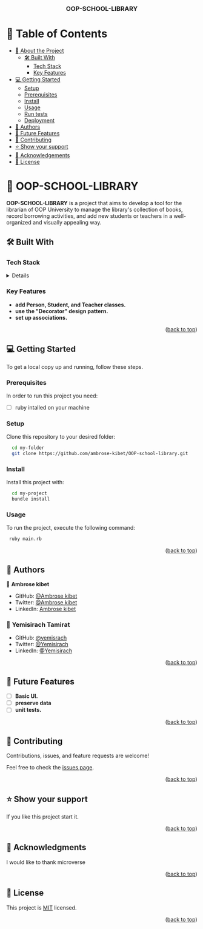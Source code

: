 <a name="readme-top"></a>

<div align="center">

  <br/>

  <h3><b>OOP-SCHOOL-LIBRARY</b></h3>

</div>

<!-- TABLE OF CONTENTS -->

# 📗 Table of Contents

- [📖 About the Project](#about-project)
  - [🛠 Built With](#built-with)
    - [Tech Stack](#tech-stack)
    - [Key Features](#key-features)
- [💻 Getting Started](#getting-started)
  - [Setup](#setup)
  - [Prerequisites](#prerequisites)
  - [Install](#install)
  - [Usage](#usage)
  - [Run tests](#run-tests)
  - [Deployment](#deployment)
- [👥 Authors](#authors)
- [🔭 Future Features](#future-features)
- [🤝 Contributing](#contributing)
- [⭐️ Show your support](#support)
- [🙏 Acknowledgements](#acknowledgements)
- [📝 License](#license)

<!-- PROJECT DESCRIPTION -->

# 📖 OOP-SCHOOL-LIBRARY <a name="about-project"></a>

**OOP-SCHOOL-LIBRARY** is a project that aims to develop a tool for the librarian of OOP University to manage the library's collection of books, record borrowing activities, and add new students or teachers in a well-organized and visually appealing way.

## 🛠 Built With <a name="built-with"></a>

### Tech Stack <a name="tech-stack"></a>

<details>

  <ul>
    <li><a href="https://reactjs.org/">Ruby</a></li>
  </ul>
</details>

<!-- Features -->

### Key Features <a name="key-features"></a>

- **add Person, Student, and Teacher classes.**
- **use the "Decorator" design pattern.**
- **set up associations.**

<p align="right">(<a href="#readme-top">back to top</a>)</p>

<!-- LIVE DEMO -->

<!-- GETTING STARTED -->

## 💻 Getting Started <a name="getting-started"></a>

To get a local copy up and running, follow these steps.

### Prerequisites

In order to run this project you need:

- [ ] ruby intalled on your machine

### Setup

Clone this repository to your desired folder:

```sh
  cd my-folder
  git clone https://github.com/ambrose-kibet/OOP-school-library.git
```

### Install

Install this project with:

```sh
  cd my-project
  bundle install
```

### Usage

To run the project, execute the following command:

```sh
 ruby main.rb
```

<p align="right">(<a href="#readme-top">back to top</a>)</p>

<!-- AUTHORS -->

## 👥 Authors <a name="authors"></a>

👤 **Ambrose kibet**

- GitHub: [@Ambrose kibet](https://github.com/ambrose-kibet)
- Twitter: [@Ambrose kibet](https://twitter.com/ambrose_kibet)
- LinkedIn: [Ambrose kibet](https://linkedin.com/in/ambrose-kibet)

### 👤 **Yemisirach Tamirat**

- GitHub: [@yemisrach](https://github.com/Yemisirach)
- Twitter: [@Yemisirach](https://twitter.com/tamiratyemsrach)
- LinkedIn: [@Yemisirach](https://www.linkedin.com/in/yemisirach)
<p align="right">(<a href="#readme-top">back to top</a>)</p>

<!-- FUTURE FEATURES -->

## 🔭 Future Features <a name="future-features"></a>

- [ ] **Basic UI.**
- [ ] **preserve data**
- [ ] **unit tests.**

<p align="right">(<a href="#readme-top">back to top</a>)</p>

<!-- CONTRIBUTING -->

## 🤝 Contributing <a name="contributing"></a>

Contributions, issues, and feature requests are welcome!

Feel free to check the [issues page](../../issues/).

<p align="right">(<a href="#readme-top">back to top</a>)</p>

<!-- SUPPORT -->

## ⭐️ Show your support <a name="support"></a>

If you like this project start it.

<p align="right">(<a href="#readme-top">back to top</a>)</p>

<!-- ACKNOWLEDGEMENTS -->

## 🙏 Acknowledgments <a name="acknowledgements"></a>

I would like to thank microverse

<p align="right">(<a href="#readme-top">back to top</a>)</p>

<!-- FAQ (optional) -->

<!-- LICENSE -->

## 📝 License <a name="license"></a>

This project is [MIT](./LICENSE) licensed.

<p align="right">(<a href="#readme-top">back to top</a>)</p>
